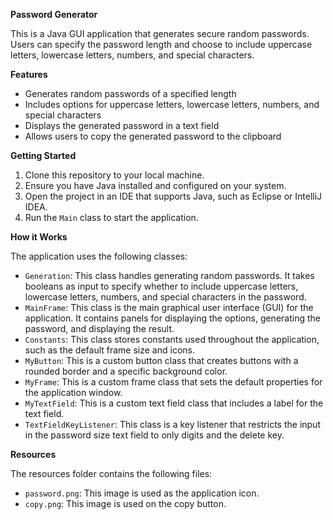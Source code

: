 **Password Generator**

This is a Java GUI application that generates secure random passwords. Users can specify the password length and choose to include uppercase letters, lowercase letters, numbers, and special characters.

**Features**

* Generates random passwords of a specified length
* Includes options for uppercase letters, lowercase letters, numbers, and special characters
* Displays the generated password in a text field
* Allows users to copy the generated password to the clipboard

**Getting Started**

1. Clone this repository to your local machine.
2. Ensure you have Java installed and configured on your system.
3. Open the project in an IDE that supports Java, such as Eclipse or IntelliJ IDEA.
4. Run the `Main` class to start the application.

**How it Works**

The application uses the following classes:

* `Generation`: This class handles generating random passwords. It takes booleans as input to specify whether to include uppercase letters, lowercase letters, numbers, and special characters in the password.
* `MainFrame`: This class is the main graphical user interface (GUI) for the application. It contains panels for displaying the options, generating the password, and displaying the result.
* `Constants`: This class stores constants used throughout the application, such as the default frame size and icons.
* `MyButton`: This is a custom button class that creates buttons with a rounded border and a specific background color.
* `MyFrame`: This is a custom frame class that sets the default properties for the application window.
* `MyTextField`: This is a custom text field class that includes a label for the text field.
* `TextFieldKeyListener`: This class is a key listener that restricts the input in the password size text field to only digits and the delete key.

**Resources**

The resources folder contains the following files:

* `password.png`: This image is used as the application icon.
* `copy.png`: This image is used on the copy button.
